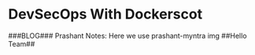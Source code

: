 # DevSecOps With Dockerscot 

###BLOG###
Prashant Notes: Here we use prashant-myntra img
##Hello Team##
